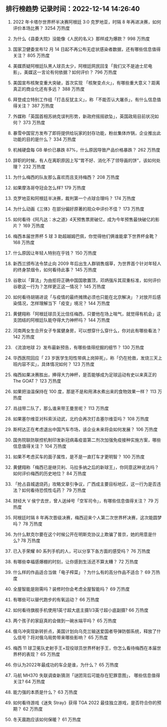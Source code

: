 
## 排行榜趋势 记录时间：2022-12-14 14:26:40
  
  1. 2022 年卡塔尔世界杯半决赛阿根廷 3:0 克罗地亚，时隔 8 年再进决赛，如何评价本场比赛？ 3254 万热度
    
  2. 为什么《县委大院》没能像《人民的名义》那样成为爆款？ 998 万热度
    
  3. 国家卫健委宣布12 月 14 日起不再公布无症状感染者数据，还有哪些信息值得关注？ 805 万热度
    
  4. 美媒质疑阿根廷队黑人球员太少，阿根廷网民回复「我们又不是迪士尼电影」，美媒这一言论有何依据？如何评价？ 796 万热度
    
  5. 美国宣布核聚变重大突破，首次实现 「核聚变点火」，有哪些重大意义？距离真正的商业化还有多远？ 388 万热度
    
  6. 拜登成立特别工作组「打击反犹主义」，称「不能否认大屠杀」，有什么信息值得关注？ 387 万热度
    
  7. 外媒称「英国首相苏纳克误判形势，新政府摇摇欲坠」，英国政局目前状况如何？ 373 万热度
    
  8. 暴雪中国官方发布了即将提供给玩家的封存功能，粉丝集体炸锅，企业推出此功能的目的是什么？ 334 万热度
    
  9. 机械硬盘每 GB 单价已暴跌 87%，什么原因导致产品价格暴跌？ 262 万热度
    
  10. 辞职的时候，有人在离职原因上写“胃不好、消化不了领导画的饼”，该如何处理？ 232 万热度
    
  11. 为什么梅西的队友那么喜欢而且支持梅西？ 208 万热度
    
  12. 如果摩洛哥夺冠会怎么样? 179 万热度
    
  13. 克罗地亚和阿根廷半决赛，裁判第一个点球合理吗？ 174 万热度
    
  14. 为什么动画《三体》在部分偏好原著的观众中评价不佳？ 173 万热度
    
  15. 如何看待《阿凡达：水之道》4天预售票房破亿，成为今年预售最快破亿的影片？ 169 万热度
    
  16. 梅西本届世界杯 5 球 3 助超越姆巴佩，你觉得他们俩谁能拿下世界杯金靴？ 168 万热度
    
  17. 什么原因让年轻人特别在乎钱？ 150 万热度
    
  18. 新西兰颁布法令禁止向 2009 年后出生人群销售烟草，为世界首个针对年轻人的终身禁烟令，如何看待此事？ 145 万热度
    
  19. 谷歌以「算法」为由拒将正确中国国歌置顶，邓炳强斥其双重标准，如何评价谷歌这一行为？怎样更正这一情况？ 145 万热度
    
  20. 如何看待胡锡进说「与疫情的最终摊牌必须也只能在北京解决」？对放开后感染情况，怎样理解当下「疫变」境况？ 144 万热度
    
  21. 黄健翔称「阿根廷球员无比信任梅西，只要他在场上喘气，就觉得有机会」这支团结的阿根廷队能夺得大力神杯吗？ 144 万热度
    
  22. 河南两女生合开女子专属健身房，可以想穿什么穿什么，你对此有哪些看法？ 142 万热度
    
  23. 《流浪地球 2》发布最新预告，有哪些值得挖掘的细节？ 130 万热度
    
  24. 华西医院回应「 23 岁医学生阳性带病上岗猝死」，称「仍在抢救，发烧三天上班内容不实」，具体情况如何？ 123 万热度
    
  25. 梅西如果决赛胜出，捧得大力神杯，是否能够成为足球运动有史以来真正的The GOAT？ 123 万热度
    
  26. 如果把油温保持在 100 度，那是不是和用沸水煮出来的食物效果一样？ 113 万热度
    
  27. 肖战带二队了，那么谁来带王曼昱呢？ 113 万热度
    
  28. 如果塞尔维亚对科索沃动武，北约会再次打击塞尔维亚吗？ 108 万热度
    
  29. 斯柯达正在考虑退出中国汽车市场，该企业未来将会如何发展？ 106 万热度
    
  30. 国务院联防联控机制印发新冠病毒疫苗第二剂次加强免疫接种实施方案，哪些信息值得关注？ 104 万热度
    
  31. 如果不考虑买车的面子属性，是不是一直打车才更明智？ 100 万热度
    
  32. 黄健翔称「梅西已是继贝利、马拉多纳之后的新球王」，你同意这种说法吗？如何评价梅西的历史地位？ 84 万热度
    
  33. 「抢占县城退烧药」攻略文章引争议，广西成主要目标地区，这一行为是否违法？如何看待恐慌性屯药？ 79 万热度
    
  34. 财经大 V 侯宁去世，曾人送绰号「空军司令」，有哪些信息值得关注？ 79 万热度
    
  35. 阿根廷时隔 8 年再次晋级决赛，梅西迎来个人第二次世界杯决赛，这次能圆梦吗？ 78 万热度
    
  36. 为什么默克尔要在这个时候公开在明斯克协议上欺骗了普京，她的用意是什么? 78 万热度
    
  37. 已入手荣耀 80 系列手机的人，可以分享下各方面的感受吗？ 76 万热度
    
  38. 有哪些幸福感爆棚的时刻，让你感到生活还不算太糟？ 72 万热度
    
  39. 什么样的作品适合当做「电子榨菜」？为什么有的高分作品不适合？ 69 万热度
    
  40. 全屋智能是刚需吗？装修时你会考虑全屋智能吗？ 69 万热度
    
  41. 有哪些可以替代跑步的有氧运动？ 66 万热度
    
  42. 如何看待旗舰手机使用1英寸超大底主摄1/3英寸超小底副摄? 66 万热度
    
  43. 两个孩子的家庭真的会做到一碗水端平吗？ 65 万热度
    
  44. 俄乌冲突现新转折点，美国计划向乌克兰输送爱国者导弹防御系统，释放了什么信号？将对俄乌局势带来哪些影响？ 65 万热度
    
  45. 梅西 11 球卫冕队史射手王+现役球员世界杯射手王，你怎么看待梅西在本届世界杯的表现？ 65 万热度
    
  46. 你认为2022年最成功的车企是谁，为什么？ 65 万热度
    
  47. 马航 MH370 失联调查新猜测「谜团背后可能存在犯罪意图」， 哪些信息值得关注? 64 万热度
    
  48. 能力强的本质是什么？ 63 万热度
    
  49. 如何看待游戏《迷失 Stray》获得 TGA 2022 最佳独立游戏，是否符合你的预期？ 62 万热度
    
  50. 冬天晨跑应该如何保暖？ 61 万热度
    
